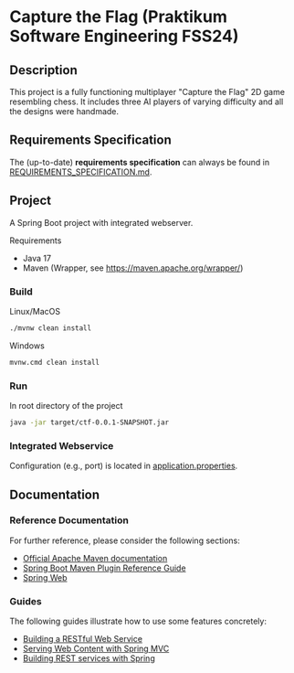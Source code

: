 # Capture the Flag (Praktikum Software Engineering FSS24)

## Description
This project is a fully functioning multiplayer "Capture the Flag" 2D game resembling chess. It includes three AI players of 
varying difficulty and all the designs were handmade.


## Requirements Specification

The (up-to-date) **requirements specification** can always be found in [REQUIREMENTS_SPECIFICATION.md](REQUIREMENTS_SPECIFICATION.md).

## Project

A Spring Boot project with integrated webserver.

Requirements

* Java 17
* Maven (Wrapper, see https://maven.apache.org/wrapper/)

### Build

Linux/MacOS

```bash
./mvnw clean install
```

Windows

```bash
mvnw.cmd clean install
```

### Run

In root directory of the project

```bash
java -jar target/ctf-0.0.1-SNAPSHOT.jar
```

### Integrated Webservice

Configuration (e.g., port) is located in [application.properties](src%2Fmain%2Fresources%2Fapplication.properties).

## Documentation

### Reference Documentation
For further reference, please consider the following sections:

* [Official Apache Maven documentation](https://maven.apache.org/guides/index.html)
* [Spring Boot Maven Plugin Reference Guide](https://docs.spring.io/spring-boot/docs/3.2.2/maven-plugin/reference/html/)
* [Spring Web](https://docs.spring.io/spring-boot/docs/3.2.2/reference/htmlsingle/index.html#web)

### Guides
The following guides illustrate how to use some features concretely:

* [Building a RESTful Web Service](https://spring.io/guides/gs/rest-service/)
* [Serving Web Content with Spring MVC](https://spring.io/guides/gs/serving-web-content/)
* [Building REST services with Spring](https://spring.io/guides/tutorials/rest/)